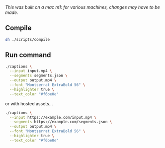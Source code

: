 _This was built on a mac m1: for various machines, changes may have to be made._

## Compile

```bash
sh ./scripts/compile
```

## Run command

```bash
./captions \
  --input input.mp4 \
  --segments segments.json \
  --output output.mp4 \
  --font "Montserrat ExtraBold 56" \
  --highlighter true \
  --text_color "#f6be0e"
```

or with hosted assets...

```bash
./captions \
  --input https://example.com/input.mp4 \
  --segments https://example.com/segments.json \
  --output output.mp4 \
  --font "Montserrat ExtraBold 56" \
  --highlighter true \
  --text_color "#f6be0e"
```
